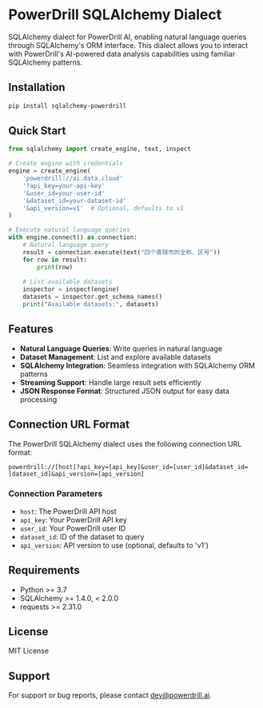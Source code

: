 # PowerDrill SQLAlchemy Dialect

SQLAlchemy dialect for PowerDrill AI, enabling natural language queries through SQLAlchemy's ORM interface. This dialect allows you to interact with PowerDrill's AI-powered data analysis capabilities using familiar SQLAlchemy patterns.

## Installation

```bash
pip install sqlalchemy-powerdrill
```

## Quick Start

```python
from sqlalchemy import create_engine, text, inspect

# Create engine with credentials
engine = create_engine(
    'powerdrill://ai.data.cloud'
    '?api_key=your-api-key'
    '&user_id=your-user-id'
    '&dataset_id=your-dataset-id'
    '&api_version=v1'  # Optional, defaults to v1
)

# Execute natural language queries
with engine.connect() as connection:
    # Natural language query
    result = connection.execute(text("四个直辖市的全称、区号"))
    for row in result:
        print(row)
    
    # List available datasets
    inspector = inspect(engine)
    datasets = inspector.get_schema_names()
    print("Available datasets:", datasets)
```

## Features

- **Natural Language Queries**: Write queries in natural language
- **Dataset Management**: List and explore available datasets
- **SQLAlchemy Integration**: Seamless integration with SQLAlchemy ORM patterns
- **Streaming Support**: Handle large result sets efficiently
- **JSON Response Format**: Structured JSON output for easy data processing

## Connection URL Format

The PowerDrill SQLAlchemy dialect uses the following connection URL format:

```
powerdrill://[host]?api_key=[api_key]&user_id=[user_id]&dataset_id=[dataset_id]&api_version=[api_version]
```

### Connection Parameters

- `host`: The PowerDrill API host
- `api_key`: Your PowerDrill API key
- `user_id`: Your PowerDrill user ID
- `dataset_id`: ID of the dataset to query
- `api_version`: API version to use (optional, defaults to 'v1')

## Requirements

- Python >= 3.7
- SQLAlchemy >= 1.4.0, < 2.0.0
- requests >= 2.31.0

## License

MIT License

## Support

For support or bug reports, please contact dev@powerdrill.ai.
